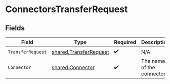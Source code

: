 # ConnectorsTransferRequest


## Fields

| Field                                                            | Type                                                             | Required                                                         | Description                                                      |
| ---------------------------------------------------------------- | ---------------------------------------------------------------- | ---------------------------------------------------------------- | ---------------------------------------------------------------- |
| `TransferRequest`                                                | [shared.TransferRequest](../../models/shared/transferrequest.md) | :heavy_check_mark:                                               | N/A                                                              |
| `Connector`                                                      | [shared.Connector](../../models/shared/connector.md)             | :heavy_check_mark:                                               | The name of the connector.                                       |